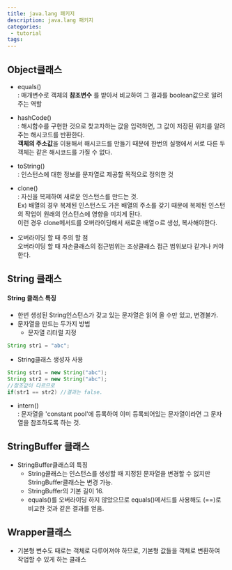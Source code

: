 ```yaml
---
title: java.lang 패키지
description: java.lang 패키지
categories:
 - tutorial
tags:
---
```



## Object클래스

* equals()  
: 매개변수로 객체의 **참조변수** 를 받아서 비교하여 그 결과를 boolean값으로 알려주는 역할

* hashCode()  
: 해시함수를 구현한 것으로 찾고자하는 값을 입력하면, 그 값이 저장된 위치를 알려주는 해시코드를 반환한다.  
**객체의 주소값**을 이용해서 해시코드를 만들기 때문에 한번의 실행에서 서로 다른 두 객체는 같은 해시코드를 가질 수 없다.


* toString()  
: 인스턴스에 대한 정보를 문자열로 제공할 목적으로 정의한 것

* clone()  
: 자신을 복제하여 새로운 인스턴스를 만드는 것.    
Ex) 배열의 경우 복제된 인스턴스도 가은 배열의 주소를 갖기 때문에 복제된 인스턴  의 작업이 원래의 인스턴스에 영향을 미치게 된다.  
 이런 경우 clone메서드를 오버라이딩해서 새로운 배열ㅇ르 생성, 복사해야한다.
- 오버라이딩 할 때 주의 할 점  
오버라이딩 할 때 자손클래스의 접근범위는 조상클래스 접근 범위보다 같거나 커야한다.  

## String 클래스

#### String 클래스 특징

* 한번 생성된 String인스턴스가 갖고 있는 문자열은 읽어 올 수만 있고, 변경불가.
* 문자열을 만드는 두가지 방법
  - 문자열 리터럴 지정  
 ```java
 String str1 = "abc";
 ```
  - String클래스 생성자 사용
 ```java
 String str1 = new String("abc");
 String str2 = new String("abc");
 //참조값이 다르므로
 if(str1 == str2) //결과는 false.
 ```
 * intern()  
 : 문자열을 'constant pool'에 등록하여 이미 등록되어있는 문자열이라면 그 문자열을 참조하도록 하는 것.

## StringBuffer 클래스  
 * StringBuffer클래스의 특징  
   - String클래스는 인스턴스를 생성할 때 지정된 문자열을 변경할 수 없지만 StringBuffer클래스는 변경 가능.
   - StringBuffer의 기본 길이 16.
   - equals()를 오버라이딩 하지 않았으므로 equals()메서드를 사용해도 (==)로 비교한 것과 같은 결과를 얻음.

## Wrapper클래스
* 기본형 변수도 때로는 객체로 다루어져야 하므로, 기본형 값들을 객체로 변환하여 작업할 수 있게 하는 클래스
